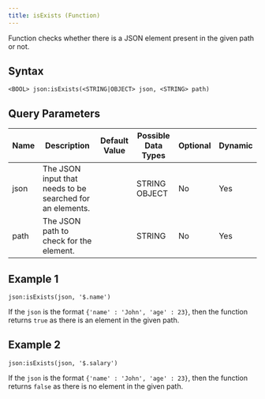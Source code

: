 ```yaml
---
title: isExists (Function)
---
```


Function checks whether there is a JSON element present in the given path or not.

## Syntax

    <BOOL> json:isExists(<STRING|OBJECT> json, <STRING> path)

## Query Parameters

| Name | Description                                               | Default Value | Possible Data Types | Optional | Dynamic |
|------|-----------------------------------------------------------|---------------|---------------------|----------|---------|
| json | The JSON input that needs to be searched for an elements. |               | STRING OBJECT       | No       | Yes     |
| path | The JSON path to check for the element.                   |               | STRING              | No       | Yes     |

## Example 1

    json:isExists(json, '$.name')

If the `json` is the format `{'name' : 'John', 'age' : 23}`, then the function returns `true` as there is an element in the given path.

## Example 2

    json:isExists(json, '$.salary')

If the `json` is the format `{'name' : 'John', 'age' : 23}`, then the function returns `false` as there is no element in the given path.
